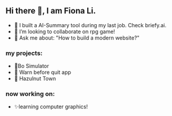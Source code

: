 ## Hi there 👋, I am Fiona Li. 

<!--
**aaanoifjia/aaanoifjia** is a ✨ _special_ ✨ repository because its `README.md` (this file) appears on your GitHub profile.

Here are some ideas to get you started:

- 🔭 I’m currently working on ...
- 🌱 I’m currently learning ...
- 👯 I’m looking to collaborate on ...
- 🤔 I’m looking for help with ...
- 💬 Ask me about ...
- 📫 How to reach me: ...
- 😄 Pronouns: ...
- ⚡ Fun fact: ...
-->
- 🔭 I built a AI-Summary tool during my last job. Check briefy.ai. 
- 👯 I’m looking to collaborate on rpg game!
- 💬 Ask me about: "How to build a modern website?"

### my projects:
- 🎵Bo Simulator
- 📲 Warn before quit app
- 🌰 Hazulnut Town

### now working on:
- ✨learning computer graphics!
